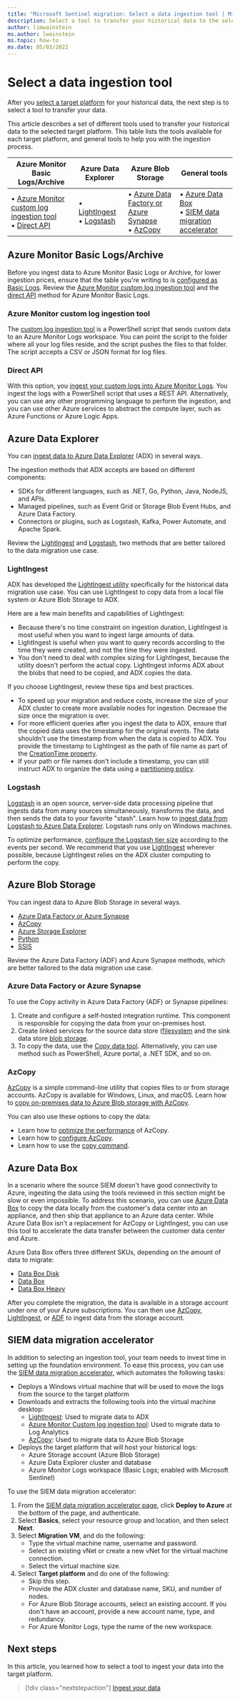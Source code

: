 ```yaml
---
title: "Microsoft Sentinel migration: Select a data ingestion tool | Microsoft Docs"
description: Select a tool to transfer your historical data to the selected target platform.
author: limwainstein
ms.author: lwainstein
ms.topic: how-to
ms.date: 05/03/2022
---
```


# Select a data ingestion tool

After you [select a target platform](migration-ingestion-target-platform.md) for your historical data, the next step is to select a tool to transfer your data.

This article describes a set of different tools used to transfer your historical data to the selected target platform. This table lists the tools available for each target platform, and general tools to help you with the ingestion process.

|Azure Monitor Basic Logs/Archive  |Azure Data Explorer  |Azure Blob Storage  |General tools |
|---------|---------|---------|---------|
|• [Azure Monitor custom log ingestion tool](#azure-monitor-custom-log-ingestion-tool)<br>• [Direct API](#direct-api)     |• [LightIngest](#lightingest)<br>• [Logstash](#logstash) |• [Azure Data Factory or Azure Synapse](#azure-data-factory-or-azure-synapse)<br>• [AzCopy](#azcopy)          |• [Azure Data Box](#azure-data-box)<br> • [SIEM data migration accelerator](#siem-data-migration-accelerator) |

## Azure Monitor Basic Logs/Archive 

Before you ingest data to Azure Monitor Basic Logs or Archive, for lower ingestion prices, ensure that the table you're writing to is [configured as Basic Logs](../azure-monitor/logs/basic-logs-configure.md#check-table-configuration). Review the [Azure Monitor custom log ingestion tool](#azure-monitor-custom-log-ingestion-tool) and the [direct API](#direct-api) method for Azure Monitor Basic Logs. 

### Azure Monitor custom log ingestion tool 

The [custom log ingestion tool](https://github.com/Azure/Azure-Sentinel/tree/master/Tools/CustomLogsIngestion-DCE-DCR) is a PowerShell script that sends custom data to an Azure Monitor Logs workspace. You can point the script to the folder where all your log files reside, and the script pushes the files to that folder. The script accepts a CSV or JSON format for log files. 

### Direct API 

With this option, you [ingest your custom logs into Azure Monitor Logs](../azure-monitor/logs/tutorial-logs-ingestion-portal.md). You ingest the logs with a PowerShell script that uses a REST API. Alternatively, you can use any other programming language to perform the ingestion, and you can use other Azure services to abstract the compute layer, such as Azure Functions or Azure Logic Apps. 

## Azure Data Explorer 

You can [ingest data to Azure Data Explorer](/azure/data-explorer/ingest-data-overview) (ADX) in several ways.

The ingestion methods that ADX accepts are based on different components:
- SDKs for different languages, such as .NET, Go, Python, Java, NodeJS, and APIs.
- Managed pipelines, such as Event Grid or Storage Blob Event Hubs, and Azure Data Factory.
- Connectors or plugins, such as Logstash, Kafka, Power Automate, and Apache Spark.

Review the [LightIngest](#lightingest) and [Logstash](#logstash), two methods that are better tailored to the data migration use case.

### LightIngest

ADX has developed the [LightIngest utility](/azure/data-explorer/lightingest) specifically for the historical data migration use case. You can use LightIngest to copy data from a local file system or Azure Blob Storage to ADX.

Here are a few main benefits and capabilities of LightIngest:

- Because there's no time constraint on ingestion duration, LightIngest is most useful when you want to ingest large amounts of data. 
- LightIngest is useful when you want to query records according to the time they were created, and not the time they were ingested.
- You don't need to deal with complex sizing for LightIngest, because the utility doesn't perform the actual copy. LightIngest informs ADX about the blobs that need to be copied, and ADX copies the data.

If you choose LightIngest, review these tips and best practices.

- To speed up your migration and reduce costs, increase the size of your ADX cluster to create more available nodes for ingestion. Decrease the size once the migration is over.
- For more efficient queries after you ingest the data to ADX, ensure that the copied data uses the timestamp for the original events. The data shouldn't use the timestamp from when the data is copied to ADX. You provide the timestamp to LightIngest as the path of file name as part of the [CreationTime property](/azure/data-explorer/lightingest#how-to-ingest-data-using-creationtime). 
- If your path or file names don't include a timestamp, you can still instruct ADX to organize the data using a [partitioning policy](/azure/data-explorer/kusto/management/partitioningpolicy).

### Logstash 

[Logstash](https://www.elastic.co/products/logstash) is an open source, server-side data processing pipeline that ingests data from many sources simultaneously, transforms the data, and then sends the data to your favorite "stash". Learn how to [ingest data from Logstash to Azure Data Explorer](/azure/data-explorer/ingest-data-logstash). Logstash runs only on Windows machines.

To optimize performance, [configure the Logstash tier size](https://www.elastic.co/guide/en/logstash/current/deploying-and-scaling.html) according to the events per second. We recommend that you use [LightIngest](#lightingest) wherever possible, because LightIngest relies on the ADX cluster computing to perform the copy. 

## Azure Blob Storage

You can ingest data to Azure Blob Storage in several ways. 
- [Azure Data Factory or Azure Synapse](../data-factory/connector-azure-blob-storage.md)
- [AzCopy](../storage/common/storage-use-azcopy-v10.md)
- [Azure Storage Explorer](/azure/architecture/data-science-process/move-data-to-azure-blob-using-azure-storage-explorer)
- [Python](../storage/blobs/storage-quickstart-blobs-python.md)
- [SSIS](/azure/architecture/data-science-process/move-data-to-azure-blob-using-ssis)

Review the Azure Data Factory (ADF) and Azure Synapse methods, which are better tailored to the data migration use case.

### Azure Data Factory or Azure Synapse

To use the Copy activity in Azure Data Factory (ADF) or Synapse pipelines:
1. Create and configure a self-hosted integration runtime. This component is responsible for copying the data from your on-premises host.
1. Create linked services for the source data store ([filesystem](../data-factory/connector-file-system.md?tabs=data-factory#create-a-file-system-linked-service-using-ui) and the sink data store [blob storage](../data-factory/connector-azure-blob-storage.md?tabs=data-factory#create-an-azure-blob-storage-linked-service-using-ui).
3. To copy the data, use the [Copy data tool](../data-factory/quickstart-hello-world-copy-data-tool.md). Alternatively, you can use method such as PowerShell, Azure portal, a .NET SDK, and so on.

### AzCopy

[AzCopy](../storage/common/storage-use-azcopy-v10.md) is a simple command-line utility that copies files to or from storage accounts. AzCopy is available for Windows, Linux, and macOS. Learn how to [copy on-premises data to Azure Blob storage with AzCopy](../storage/common/storage-use-azcopy-v10.md). 

You can also use these options to copy the data:
- Learn how to [optimize the performance](../storage/common/storage-use-azcopy-optimize.md) of AzCopy.
- Learn how to [configure AzCopy](../storage/common/storage-ref-azcopy-configuration-settings.md). 
- Learn how to use the [copy command](../storage/common/storage-ref-azcopy-copy.md).

## Azure Data Box

In a scenario where the source SIEM doesn't have good connectivity to Azure, ingesting the data using the tools reviewed in this section might be slow or even impossible. To address this scenario, you can use [Azure Data Box](../databox/data-box-overview.md) to copy the data locally from the customer's data center into an appliance, and then ship that appliance to an Azure data center. While Azure Data Box isn't a replacement for AzCopy or LightIngest, you can use this tool to accelerate the data transfer between the customer data center and Azure.

Azure Data Box offers three different SKUs, depending on the amount of data to migrate: 

- [Data Box Disk](../databox/data-box-disk-overview.md) 
- [Data Box](../databox/data-box-overview.md)
- [Data Box Heavy](../databox/data-box-heavy-overview.md)

After you complete the migration, the data is available in a storage account under one of your Azure subscriptions. You can then use [AzCopy](#azcopy), [LightIngest](#lightingest), or [ADF](#azure-data-factory-or-azure-synapse) to ingest data from the storage account. 

## SIEM data migration accelerator

In addition to selecting an ingestion tool, your team needs to invest time in setting up the foundation environment. To ease this process, you can use the [SIEM data migration accelerator](https://aka.ms/siemdatamigration), which automates the following tasks:

- Deploys a Windows virtual machine that will be used to move the logs from the source to the target platform
- Downloads and extracts the following tools into the virtual machine desktop:
    - [LightIngest](#lightingest): Used to migrate data to ADX
    - [Azure Monitor Custom log ingestion tool](#azure-monitor-custom-log-ingestion-tool): Used to migrate data to Log Analytics
    - [AzCopy](#azcopy): Used to migrate data to Azure Blob Storage
- Deploys the target platform that will host your historical logs:
    - Azure Storage account (Azure Blob Storage)
    - Azure Data Explorer cluster and database
    - Azure Monitor Logs workspace (Basic Logs; enabled with Microsoft Sentinel)

To use the SIEM data migration accelerator:

1. From the [SIEM data migration accelerator page](https://aka.ms/siemdatamigration), click **Deploy to Azure** at the bottom of the page, and authenticate.
1. Select **Basics**, select your resource group and location, and then select **Next**.
1. Select **Migration VM**, and do the following: 
    - Type the virtual machine name, username and password.
    - Select an existing vNet or create a new vNet for the virtual machine connection.
    - Select the virtual machine size.
1. Select **Target platform** and do one of the following:
    - Skip this step.
    - Provide the ADX cluster and database name, SKU, and number of nodes.
    - For Azure Blob Storage accounts, select an existing account. If you don't have an account, provide a new account name, type, and redundancy.
    - For Azure Monitor Logs, type the name of the new workspace.

## Next steps

In this article, you learned how to select a tool to ingest your data into the target platform. 

> [!div class="nextstepaction"]
> [Ingest your data](migration-export-ingest.md)
